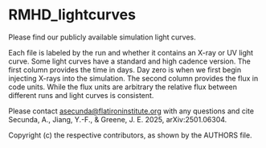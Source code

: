 # RMHD_lightcurves
Please find our publicly available simulation light curves.

Each file is labeled by the run and whether it contains an X-ray or UV light curve. Some light curves have a standard and high cadence version. The first column provides the time in days. Day zero is when we first begin injecting X-rays into the simulation. The second column provides the flux in code units. While the flux units are arbitrary the relative flux between different runs and light curves is consistent.

Please contact asecunda@flatironinstitute.org with any questions and cite Secunda, A., Jiang, Y.-F., & Greene, J. E. 2025, arXiv:2501.06304.

Copyright (c) the respective contributors, as shown by the AUTHORS file.
